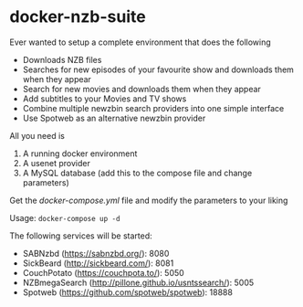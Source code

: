 # docker-nzb-suite

Ever wanted to setup a complete environment that does the following
* Downloads NZB files
* Searches for new episodes of your favourite show and downloads them when they appear
* Search for new movies and downloads them when they appear
* Add subtitles to your Movies and TV shows
* Combine multiple newzbin search providers into one simple interface
* Use Spotweb as an alternative newzbin provider

All you need is
1. A running docker environment
2. A usenet provider
3. A MySQL database (add this to the compose file and change parameters)

Get the *docker-compose.yml* file and modify the parameters to your liking

Usage:
`docker-compose up -d`

The following services will be started:
* SABNzbd       (https://sabnzbd.org/):                   8080
* SickBeard     (http://sickbeard.com/):                  8081
* CouchPotato   (https://couchpota.to/):                  5050
* NZBmegaSearch (http://pillone.github.io/usntssearch/):  5005
* Spotweb       (https://github.com/spotweb/spotweb):     18888
